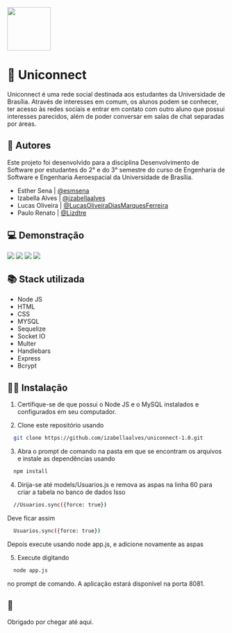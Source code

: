 
<img src="https://github.com/izabellaalves/uniconnect-1.0/blob/master/public/imagens/rose.png" width="100" height="100">


# 🌹 Uniconnect

Uniconnect é uma rede social destinada aos estudantes da Universidade de Brasília. Através de interesses em comum, os alunos podem se conhecer, ter acesso às redes sociais e entrar em contato com outro aluno que possui interesses parecidos, além de poder conversar em salas de chat separadas por áreas.




## 🤝 Autores

Este projeto foi desenvolvido para a disciplina Desenvolvimento de Software por estudantes do 2° e do 3° semestre do curso de Engenharia de Software e Engenharia Aeroespacial da Universidade de Brasília.
- Esther Sena | [@esmsena](https://github.com/esmsena)
- Izabella Alves | [@izabellaalves](https://github.com/izabellaalves)
- Lucas Oliveira | [@LucasOliveiraDiasMarquesFerreira](https://github.com/LucasOliveiraDiasMarquesFerreira)
- Paulo Renato | [@Lizdtre](https://github.com/Lizdtre)




## 💻 Demonstração

<img src="https://github.com/izabellaalves/uniconnect-1.0/blob/master/public/imagens/Captura%20de%20Tela%20(1).png">
<img src="https://github.com/izabellaalves/uniconnect-1.0/blob/master/public/imagens/Captura%20de%20Tela%20(2).png">
<img src="https://github.com/izabellaalves/uniconnect-1.0/blob/master/public/imagens/Captura%20de%20Tela%20(3).png">
<img src="https://github.com/izabellaalves/uniconnect-1.0/blob/master/public/imagens/Captura%20de%20Tela%20(4).png">



## 📚 Stack utilizada

- Node JS
- HTML
- CSS
- MYSQL
- Sequelize
- Socket IO
- Multer
- Handlebars
- Express
- Bcrypt


## 🧑‍💻 Instalação

1. Certifique-se de que possui o Node JS e o MySQL instalados e configurados em seu computador.

2. Clone este repositório usando 
```bash
  git clone https://github.com/izabellaalves/uniconnect-1.0.git
```

3. Abra o prompt de comando na pasta em que se encontram os arquivos e instale as dependências usando

```bash
  npm install 
```
4. Dirija-se até models/Usuarios.js e remova as aspas na linha 60 para criar a tabela no banco de dados
Isso 
```bash
  //Usuarios.sync({force: true})
```
Deve ficar assim
```bash
  Usuarios.sync({force: true})
```
Depois execute usando node app.js, e adicione novamente as aspas

5. Execute digitando 
```bash
  node app.js
```
no prompt de comando. A aplicação estará disponível na porta 8081.

## 💌 

Obrigado por chegar até aqui. 
